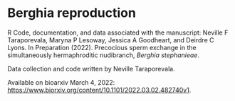 # Berghia reproduction

R Code, documentation, and data associated with the manuscript: 
Neville F Taraporevala, Maryna P Lesoway, Jessica A Goodheart, and Deirdre C Lyons. In Preparation (2022). Precocious sperm exchange in the simultaneously hermaphroditic nudibranch, <i>Berghia stephanieae</i>. 

Data collection and code written by Neville Taraporevala.

Available on bioarxiv March 4, 2022: https://www.biorxiv.org/content/10.1101/2022.03.02.482740v1.



